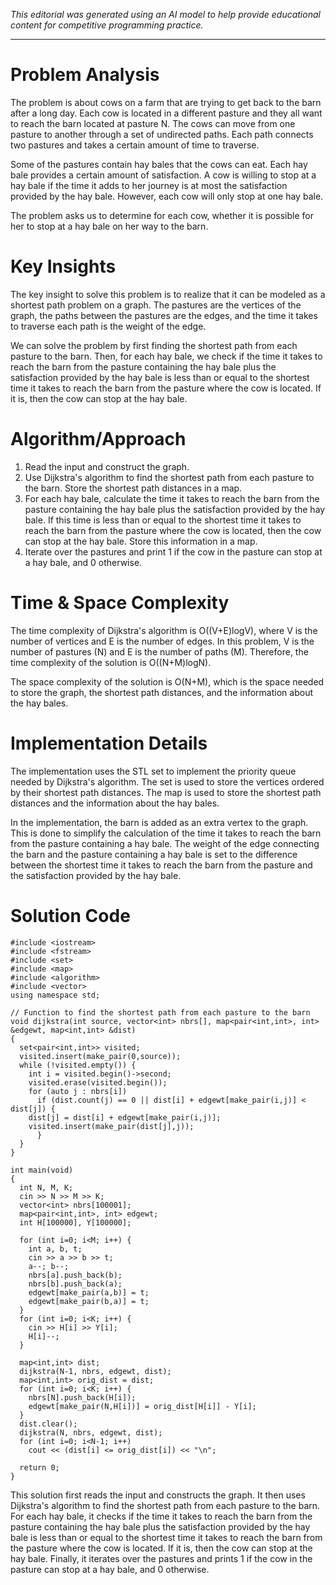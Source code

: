 *This editorial was generated using an AI model to help provide educational content for competitive programming practice.*

---

# Problem Analysis
The problem is about cows on a farm that are trying to get back to the barn after a long day. Each cow is located in a different pasture and they all want to reach the barn located at pasture N. The cows can move from one pasture to another through a set of undirected paths. Each path connects two pastures and takes a certain amount of time to traverse. 

Some of the pastures contain hay bales that the cows can eat. Each hay bale provides a certain amount of satisfaction. A cow is willing to stop at a hay bale if the time it adds to her journey is at most the satisfaction provided by the hay bale. However, each cow will only stop at one hay bale. 

The problem asks us to determine for each cow, whether it is possible for her to stop at a hay bale on her way to the barn.

# Key Insights
The key insight to solve this problem is to realize that it can be modeled as a shortest path problem on a graph. The pastures are the vertices of the graph, the paths between the pastures are the edges, and the time it takes to traverse each path is the weight of the edge. 

We can solve the problem by first finding the shortest path from each pasture to the barn. Then, for each hay bale, we check if the time it takes to reach the barn from the pasture containing the hay bale plus the satisfaction provided by the hay bale is less than or equal to the shortest time it takes to reach the barn from the pasture where the cow is located. If it is, then the cow can stop at the hay bale.

# Algorithm/Approach
1. Read the input and construct the graph.
2. Use Dijkstra's algorithm to find the shortest path from each pasture to the barn. Store the shortest path distances in a map.
3. For each hay bale, calculate the time it takes to reach the barn from the pasture containing the hay bale plus the satisfaction provided by the hay bale. If this time is less than or equal to the shortest time it takes to reach the barn from the pasture where the cow is located, then the cow can stop at the hay bale. Store this information in a map.
4. Iterate over the pastures and print 1 if the cow in the pasture can stop at a hay bale, and 0 otherwise.

# Time & Space Complexity
The time complexity of Dijkstra's algorithm is O((V+E)logV), where V is the number of vertices and E is the number of edges. In this problem, V is the number of pastures (N) and E is the number of paths (M). Therefore, the time complexity of the solution is O((N+M)logN).

The space complexity of the solution is O(N+M), which is the space needed to store the graph, the shortest path distances, and the information about the hay bales.

# Implementation Details
The implementation uses the STL set to implement the priority queue needed by Dijkstra's algorithm. The set is used to store the vertices ordered by their shortest path distances. The map is used to store the shortest path distances and the information about the hay bales.

In the implementation, the barn is added as an extra vertex to the graph. This is done to simplify the calculation of the time it takes to reach the barn from the pasture containing a hay bale. The weight of the edge connecting the barn and the pasture containing a hay bale is set to the difference between the shortest time it takes to reach the barn from the pasture and the satisfaction provided by the hay bale.

# Solution Code
```cpp11
#include <iostream>
#include <fstream>
#include <set>
#include <map>
#include <algorithm>
#include <vector>
using namespace std;

// Function to find the shortest path from each pasture to the barn
void dijkstra(int source, vector<int> nbrs[], map<pair<int,int>, int> &edgewt, map<int,int> &dist)
{
  set<pair<int,int>> visited;
  visited.insert(make_pair(0,source));
  while (!visited.empty()) {
    int i = visited.begin()->second;
    visited.erase(visited.begin());
    for (auto j : nbrs[i])
      if (dist.count(j) == 0 || dist[i] + edgewt[make_pair(i,j)] < dist[j]) {
	dist[j] = dist[i] + edgewt[make_pair(i,j)];
	visited.insert(make_pair(dist[j],j));
      }
  }
}

int main(void)
{
  int N, M, K;
  cin >> N >> M >> K;
  vector<int> nbrs[100001];
  map<pair<int,int>, int> edgewt;
  int H[100000], Y[100000];

  for (int i=0; i<M; i++) {
    int a, b, t;
    cin >> a >> b >> t;
    a--; b--;
    nbrs[a].push_back(b);
    nbrs[b].push_back(a);
    edgewt[make_pair(a,b)] = t;
    edgewt[make_pair(b,a)] = t;
  }
  for (int i=0; i<K; i++) {
    cin >> H[i] >> Y[i];
    H[i]--;
  }

  map<int,int> dist;
  dijkstra(N-1, nbrs, edgewt, dist);
  map<int,int> orig_dist = dist;
  for (int i=0; i<K; i++) {
    nbrs[N].push_back(H[i]);
    edgewt[make_pair(N,H[i])] = orig_dist[H[i]] - Y[i];
  }
  dist.clear();
  dijkstra(N, nbrs, edgewt, dist);
  for (int i=0; i<N-1; i++) 
    cout << (dist[i] <= orig_dist[i]) << "\n";

  return 0;
}
```
This solution first reads the input and constructs the graph. It then uses Dijkstra's algorithm to find the shortest path from each pasture to the barn. For each hay bale, it checks if the time it takes to reach the barn from the pasture containing the hay bale plus the satisfaction provided by the hay bale is less than or equal to the shortest time it takes to reach the barn from the pasture where the cow is located. If it is, then the cow can stop at the hay bale. Finally, it iterates over the pastures and prints 1 if the cow in the pasture can stop at a hay bale, and 0 otherwise.
